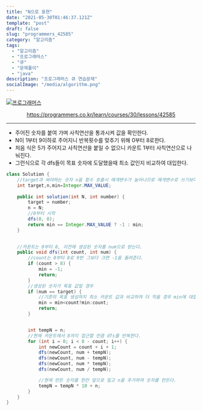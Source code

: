```yaml
---
title: "N으로 표현"
date: "2021-05-30T01:46:37.121Z"
template: "post"
draft: false
slug: "programmers_42585"
category: "알고리즘"
tags:
  - "알고리즘"
  - "프로그래머스"
  - "큐"
  - "문제풀이"
  - "java"
description: "프로그래머스 큐 연습문제"
socialImage: "/media/algorithm.png"
---
```


[![프로그래머스](https://programmers.co.kr/assets/bi-symbol-light-49a242793b7a8b540cfc3489b918e3bb2a6724f1641572c14c575265d7aeea38.png)](https://programmers.co.kr/learn/courses/30/lessons/42585)
<div style="text-align:center"><a href="https://programmers.co.kr/learn/courses/30/lessons/42585">https://programmers.co.kr/learn/courses/30/lessons/42585</a></div>

---

- 주어진 숫자를 붙여 가며 사칙연산을 통과시켜 값을 확인한다.
- N이 1부터 9이하로 주어지니 반복횟수를 맞추기 위해 0부터 8로한다.
- 처음 식은 5가 주어지고 사칙연산을 붙일 수 없으니 카운트 1부터 사칙연산으로 나눠진다.
- 그런식으로 각 dfs들이 목표 숫자에 도달했을때 최소 값인지 비교하여 대입한다.



```java
class Solution {
    //target과 써야하는 숫자 n을 함수 호출시 매개변수가 늘어나므로 매개변수로 쓰기보다 전역변수로 빼 놓는다.
    int target,n,min=Integer.MAX_VALUE;
    
    public int solution(int N, int number) {
        target = number;
        n = N;
        //0부터 시작
        dfs(0, 0);
        return min == Integer.MAX_VALUE ? -1 : min;
    }
    

    //카운트는 0부터 8, 이전에 생성된 숫자를 num으로 받는다.
    public void dfs(int count, int num) {
        //count는 0부터 8로 9번 그보다 크면 -1을 돌려준다.
        if (count > 8) {
            min = -1;
            return;
        }
        //생성된 숫자가 목표 값일 경우
        if (num == target) {
            //기존의 목표 생성까지 최소 카운트 값과 비교하여 더 작을 경우 min에 대입한다.
            min = min<count?min:count;
            return;
        }


        int tempN = n;
        //현재 카운트에서 8까지 접근할 만큼 dfs를 반복한다.
        for (int i = 0; i < 8 - count; i++) {
            int newCount = count + i + 1;
            dfs(newCount, num + tempN);
            dfs(newCount, num - tempN);
            dfs(newCount, num * tempN);
            dfs(newCount, num / tempN);

            //현재 만든 숫자를 한칸 앞으로 밀고 n을 추가하여 숫자를 만든다.
            tempN = tempN * 10 + n;
        }
    }
}
```